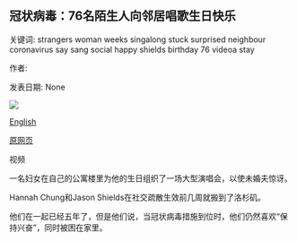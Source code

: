 ## 冠状病毒：76名陌生人向邻居唱歌生日快乐

关键词: strangers woman weeks singalong stuck surprised neighbour coronavirus say sang social happy shields birthday 76 videoa stay

作者: 

发表日期: None

![](https://ichef.bbci.co.uk/news/1024/branded_news/135EB/production/_111493397_p08892wz.jpg)

[English](Coronavirus%3A%20When%2076%20strangers%20sang%20happy%20birthday%20to%20a%20neighbour.md)

[原网页](https://www.bbc.com/news/world-us-canada-52111825)

视频

一名妇女在自己的公寓楼里为他的生日组织了一场大型演唱会，以使未婚夫惊讶。

Hannah Chung和Jason Shields在社交疏散生效前几周就搬到了洛杉矶。

他们在一起已经五年了，但是他们说，当冠状病毒措施到位时，他们仍然喜欢“保持兴奋”，同时被困在家里。